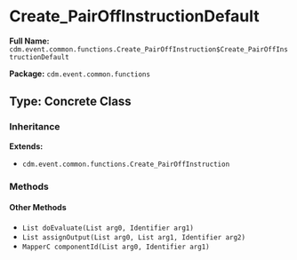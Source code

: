 # Create_PairOffInstructionDefault

**Full Name:** `cdm.event.common.functions.Create_PairOffInstruction$Create_PairOffInstructionDefault`

**Package:** `cdm.event.common.functions`

## Type: Concrete Class

### Inheritance

**Extends:**
- `cdm.event.common.functions.Create_PairOffInstruction`

### Methods

#### Other Methods

- `List doEvaluate(List arg0, Identifier arg1)`
- `List assignOutput(List arg0, List arg1, Identifier arg2)`
- `MapperC componentId(List arg0, Identifier arg1)`

